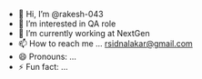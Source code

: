 - 👋 Hi, I’m @rakesh-043
- 👀 I’m interested in QA role
- 🌱 I’m currently working at NextGen
- 📫 How to reach me ... rsidnalakar@gmail.com
- 😄 Pronouns: ...
- ⚡ Fun fact: ...

<!---
rakesh-043/rakesh-043 is a ✨ special ✨ repository because its `README.md` (this file) appears on your GitHub profile.
You can click the Preview link to take a look at your changes.
--->
